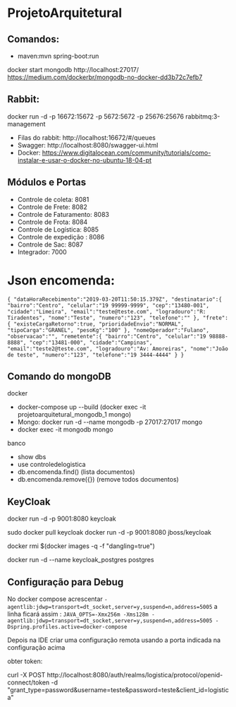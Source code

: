 # ProjetoArquitetural
## Comandos:

 - maven:mvn spring-boot:run


 docker start mongodb
 http://localhost:27017/
 https://medium.com/dockerbr/mongodb-no-docker-dd3b72c7efb7

## Rabbit:
docker run -d -p 16672:15672 -p 5672:5672 -p 25676:25676 rabbitmq:3-management

 - Filas do rabbit: http://localhost:16672/#/queues
 - Swagger: http://localhost:8080/swagger-ui.html
 - Docker: https://www.digitalocean.com/community/tutorials/como-instalar-e-usar-o-docker-no-ubuntu-18-04-pt

## Módulos e Portas
 - Controle de coleta: 8081
 - Controle de Frete: 8082
 - Controle de Faturamento: 8083
 - Controle de Frota: 8084
 - Controle de Logística: 8085
 - Controle de expedição : 8086
 - Controle de Sac: 8087
 - Integrador: 7000

 # Json encomenda:
`{
   "dataHoraRecebimento":"2019-03-20T11:50:15.379Z",
   "destinatario":{
      "bairro":"Centro",
      "celular":"19 99999-9999",
      "cep":"13480-001",
      "cidade":"Limeira",
      "email":"teste@teste.com",
      "logradouro":"R: Tiradentes",
      "nome":"Teste",
      "numero":"123",
      "telefone":""
   },
   "frete":{
      "existeCargaRetorno":true,
      "prioridadeEnvio":"NORMAL",
      "tipoCarga":"GRANEL",
      "pesoKg":"100"
   },
   "nomeOperador":"Fulano",
   "observacao":"",
   "remetente":{
      "bairro":"Centro",
      "celular":"19 98888-8888",
      "cep":"13481-000",
      "cidade":"Campinas",
      "email":"teste2@teste.com",
      "logradouro":"Av: Amoreiras",
      "nome":"João de teste",
      "numero":"123",
      "telefone":"19 3444-4444"
   }
}`


## Comando do mongoDB
docker
- docker-compose up --build  (docker exec -it projetoarquitetural_mongodb_1 mongo)
- Mongo: docker run -d --name mongodb -p 27017:27017 mongo
- docker exec -it mongodb mongo

banco
 - show dbs
 - use controledelogistica
 - db.encomenda.find() (lista documentos)
 - db.encomenda.remove({}) (remove todos documentos)


## KeyCloak
docker run -d -p 9001:8080 keycloak


sudo docker pull keycloak
docker run -d -p 9001:8080 jboss/keycloak


 docker rmi $(docker images -q -f "dangling=true")

 docker run -d --name keycloak_postgres postgres

## Configuração para Debug

 No docker compose acrescentar `-agentlib:jdwp=transport=dt_socket,server=y,suspend=n,address=5005` a linha ficará assim : `JAVA_OPTS=-Xmx256m -Xms128m -agentlib:jdwp=transport=dt_socket,server=y,suspend=n,address=5005 -Dspring.profiles.active=docker-compose`

 Depois na IDE criar uma configuração remota usando a porta indicada na configuração acima

 obter token:

 curl -X POST http://localhost:8080/auth/realms/logistica/protocol/openid-connect/token -d "grant_type=password&username=teste&password=teste&client_id=logistica"
